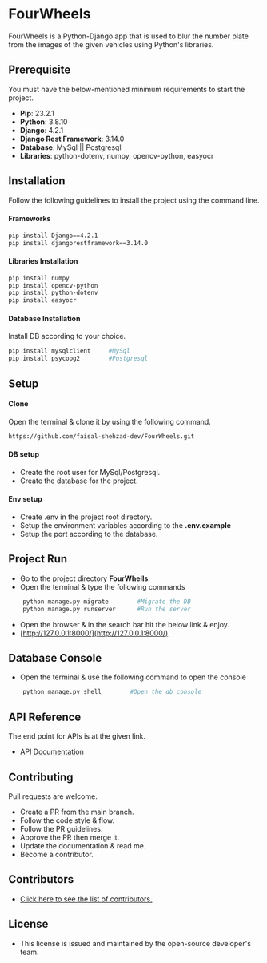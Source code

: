 # FourWheels

FourWheels is a Python-Django app that is used to blur the number plate from the images of the given vehicles using Python's libraries.

## Prerequisite
You must have the below-mentioned minimum requirements to start the project.
- **Pip**: 23.2.1
- **Python**: 3.8.10
- **Django**: 4.2.1
- **Django Rest Framework**: 3.14.0
- **Database**: MySql || Postgresql
- **Libraries**: python-dotenv, numpy, opencv-python, easyocr

## Installation

Follow the following guidelines to install the project using the command line.

#### Frameworks
```bash
pip install Django==4.2.1
pip install djangorestframework==3.14.0
```

#### Libraries Installation
```bash
pip install numpy
pip install opencv-python
pip install python-dotenv
pip install easyocr
```
#### Database Installation
Install DB according to your choice.
```bash
pip install mysqlclient     #MySql
pip install psycopg2        #Postgresql
```

## Setup
#### Clone
Open the terminal & clone it by using the following command.
```bash
https://github.com/faisal-shehzad-dev/FourWheels.git
```


#### DB setup
- Create the root user for MySql/Postgresql.
- Create the database for the project.


#### Env setup
- Create .env in the project root directory.
- Setup the environment variables according to the **.env.example**
- Setup the port according to the database.


## Project Run
- Go to the project directory **FourWhells**.
- Open the terminal & type the following commands
```bash
    python manage.py migrate        #Migrate the DB
    python manage.py runserver      #Run the server
```
- Open the browser & in the search bar hit the below link & enjoy.
- [http://127.0.0.1:8000/](http://127.0.0.1:8000/)


## Database Console
- Open the terminal & use the following command to open the console
```bash
    python manage.py shell        #Open the db console
```

## API Reference
The end point for APIs is at the given link.
- [API Documentation](https://github.com/faisal-shehzad-dev/FourWheels/blob/main/docs/ROUTES.md)

## Contributing
Pull requests are welcome.
- Create a PR from the main branch.
- Follow the code style & flow.
- Follow the PR guidelines.
- Approve the PR then merge it.
- Update the documentation & read me.
- Become a contributor.

## Contributors
- [Click here to see the list of contributors.](https://github.com/faisal-shehzad-dev/FourWheels/graphs/contributors)

## License

- This license is issued and maintained by the open-source developer's team.

